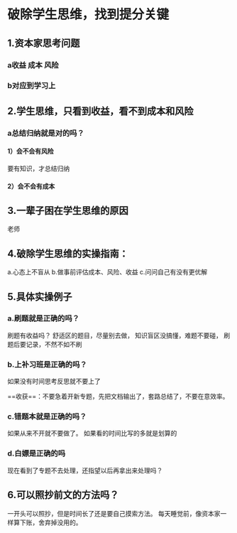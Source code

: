 # 破除学生思维，找到提分关键
## 1.资本家思考问题

### a收益 成本 风险

### b对应到学习上

## 2.学生思维，只看到收益，看不到成本和风险

### a总结归纳就是对的吗？

#### 1）会不会有风险 
要有知识，才总结归纳

#### 2）会不会有成本

## 3.一辈子困在学生思维的原因
老师

## 4.破除学生思维的实操指南：
a.心态上不盲从
b.做事前评估成本、风险、收益
c.问问自己有没有更优解

## 5.具体实操例子
### a.刷题就是正确的吗？
刷题有收益吗？
舒适区的题目，尽量别去做，
知识盲区没搞懂，难题不要碰，
刷题后要记录，不然不如不刷
### b.上补习班是正确的吗？
如果没有时间思考反思就不要上了

==收获==：不要急着开新专题，先把文档输出了，套路总结了，不要在意效率。

### c.错题本就是正确的吗？
如果从来不开就不要做了。
如果看的时间比写的多就是划算的

### d.白嫖是正确的吗
现在看到了专题不去处理，还指望以后再拿出来处理吗？

## 6.可以照抄前文的方法吗？
一开头可以照抄，但是时间长了还是要自己摸索方法。
每天睡觉前，像资本家一样算下账，舍弃掉没用的。

